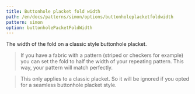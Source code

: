 ```yaml
---
title: Buttonhole placket fold width
path: /en/docs/patterns/simon/options/buttonholeplacketfoldwidth
pattern: simon
option: buttonholePacketFoldWidth
---
```


The width of the fold on a classic style buttonhole placket.

> If you have a fabric with a pattern (striped or checkers for example) you can set the fold to half the width of your repeating pattern. 
> This way, your pattern will match perfectly.

> This only applies to a classic placket. So it will be ignored if you opted for a seamless buttonhole placket style.
